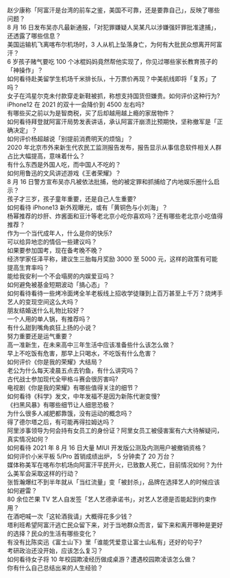 赵少康称「阿富汗是台湾的前车之鉴，美国不可靠，还是要靠自己」，反映了哪些问题？  
8 月 16 日发布吴亦凡最新通报，「对犯罪嫌疑人吴某凡以涉嫌强奸罪批准逮捕」，还透露了哪些信息？  
美国运输机飞离喀布尔机场时，3 人从机上坠落身亡，为何有大批民众想离开阿富汗？  
6 岁孩子赌气要吃 100 个冰棍妈妈竟然帮他实现了，你见过哪些家长教育孩子的「神操作」？  
如何看待赴美留学生机场千米排长队，十万票价再现？中美航线即将「复苏」了吗？  
女子在鸿星尔克未付款穿走新鞋被抓，称想支持国货但嫌贵。如何评价这种行为?  
iPhone12 在 2021 的双十一会降价到 4500 左右吗?  
有哪些买之前以为是智商税，买了后却越用越上瘾的家居物件？  
如何看待拜登就阿富汗局势发表讲话，承认阿富汗崩溃比预期快，坚称撤军是「正确决定」？  
如何评价杨超越说「别提前消费明天的烦恼」？  
2020 年北京市外来新生代农民工监测报告发布，报告显示从事信息软件相关人群占比大幅提高，意味着什么？  
有什么东西是外国人吃，而中国人不吃的？  
如何用鲁迅的文风讲述游戏《王者荣耀》？  
8 月 16 日警方宣布吴亦凡被依法批捕，他的被定罪和抓捕给了内地娱乐圈什么启示？  
孩子才三岁，孩子童年重要，还是自己人生重要?  
如何看待 iPhone13 新外观曝光，或有「黄铜色与小刘海」？  
杨幂推荐的炒肝、炸酱面和豆汁等老北京小吃你喜欢吗？还有哪些老北京小吃值得推荐？  
作为一个当代成年人，什么是你的快乐?  
可以给异地恋的情侣一些建议吗？  
如果要参加国考，现在备考晚不晚？  
经济学家任泽平称，建议生三胎每月奖励 3000 至 5000 元，这样的政策有可能提高生育率吗？  
能给我安利一个不会塌房的内娱爱豆吗？  
如何避免被基金短期波动「搞心态」？  
如何看待看待一些烤冷面烤全羊老板线上招收学徒赚到上百万甚至上千万？烧烤手艺人的变现空间这么大吗？  
朋友结婚送什么礼物比较好？  
一个人用的单人锅，有推荐吗？  
有什么甜到嘴角疯狂上扬的小说？  
努力重要还是运气重要？  
高一准新生，在未来高中三年生活中应该准备些什么该怎么做？  
早上不吃饭有危害，那早上只喝水，不吃饭有什么危害？  
如何评价《你是我的荣耀》大结局？  
老公为什么每天凌晨五点去钓鱼，有什么讲究吗？  
古代战士参加现代全甲格斗赛会很厉害吗?  
电视剧《你是我的荣耀》有哪些值得关注的细节？  
如何看待《科学》发文，中年发福不是因为新陈代谢变慢?  
《扫黑风暴》有哪些细节让人细思恐极？  
为什么很多人减肥都靠饿，没有运动的概念吗？  
得了德尔塔之后，有可能再得拉姆达吗？  
阿里涉事领导为何会持有女员工的身份证？阿里女员工被侵害案有六大待解疑问，真实情况如何？  
如何看待 2021 年 8 月 16 日大量 MIUI 开发版公测及内测用户被撤销资格？  
如何评价小米平板 5/Pro 首销成绩出炉， 5 分钟卖了 20 万台？  
媒体称美军在喀布尔机场向阿富汗平民开火，已致数人死亡，目前情况如何？为什么美军会采取这样的行动？  
张哲瀚爆红不到半年就从「当红流量」变「被封杀」，品牌在选择艺人的时候应该如何避雷？  
80 余位芒果 TV 艺人自发签「艺人艺德承诺书」，对艺人艺德是否能起到约束作用？  
在酒吧喊一次「这轮酒我请」大概得花多少钱？  
塔利班希望阿富汗逃亡民众留下来，对于当地群众而言，留下来和离开哪种是更好的选择？民众的生活有哪些变化？  
有没有比陈奕迅《富士山下》里「谁能凭爱意让富士山私有」还好的句子?  
考研政治还没开始，应该怎么复习？  
如何看待女子将 10 年校园欺凌经历做成桌游？遭遇校园欺凌该怎么做？  
你有什么自己总结出来的人生经验？  
